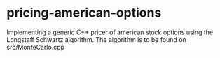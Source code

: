 # pricing-american-options
Implementing a generic C++ pricer of american stock options using the Longstaff Schwartz algorithm. 
The algorithm is to be found on src/MonteCarlo.cpp
